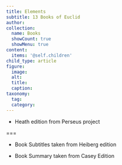 ```yaml
---
title: Elements
subtitle: 13 Books of Euclid
author:
collection:
  name: Books
  showCount: true
  showMenu: true
content:
  items: '@self.children'
child_type: article
figure:
  image:
  alt:
  title:
  caption:
taxonomy:
  tag:
  category:
---
```


- Heath edition from Perseus project

===

- Book Subtitles taken from Heiberg edition

- Book Summary taken from Casey Edition
